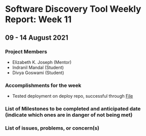 # Software Discovery Tool Weekly Report: Week 11
## 09 - 14 August 2021

### Project Members

 * Elizabeth K. Joseph (Mentor)
 * Indranil Mandal (Student)
 * Divya Goswami (Student)

### Accomplishments for the week
- Tested deployment on deploy repo, successful through [File](https://github.com/rachejazz/software-discovery-tool-deploy/blob/deploy1/.github/workflows/cicd.yml)

### List of Milestones to be completed and anticipated date (indicate which ones are in danger of not being met) 

### List of issues, problems, or concern(s)
